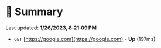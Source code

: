 # 📖 Summary
Last updated: **1/26/2023, 8:21:09 PM**

- `GET` [https://google.com](https://google.com) - **Up** (197ms)
